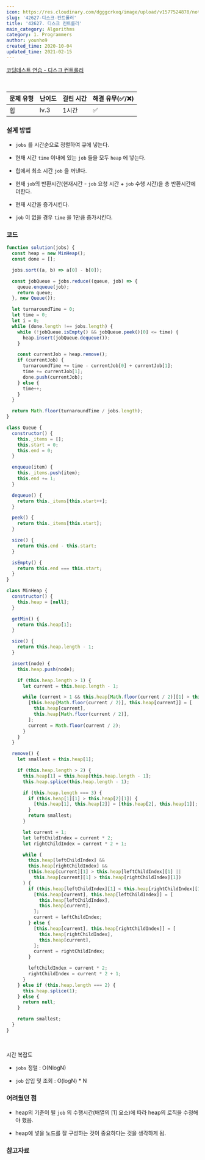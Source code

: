 ```yaml
---
icon: https://res.cloudinary.com/dgggcrkxq/image/upload/v1577524878/noticon/gzl7ru4i4vv3phyv34y3.png
slug: '42627-디스크-컨트롤러'
title: '42627. 디스크 컨트롤러'
main_category: Algorithms
category: 1. Programmers
author: younho9
created_time: 2020-10-04
updated_time: 2021-02-15
---
```


[코딩테스트 연습 - 디스크 컨트롤러](https://programmers.co.kr/learn/courses/30/lessons/42627?language=javascript)

<br />

| 문제 유형 | 난이도 | 걸린 시간 | 해결 유무(✅/❌) |
| --------- | ------ | --------- | ---------------- |
| 힙        | lv.3   | 1시간     | ✅               |

### 설계 방법

- `jobs` 를 시간순으로 정렬하여 큐에 넣는다.

- 현재 시간 `time` 이내에 있는 `job` 들을 모두 `heap` 에 넣는다.

- 힙에서 최소 시간 `job` 을 꺼낸다.

- 현재 `job`의 반환시간(현재시간 - `job` 요청 시간 + `job` 수행 시간)을 총 반환시간에 더한다.

- 현재 시간을 증가시킨다.

- `job` 이 없을 경우 `time` 을 1만큼 증가시킨다.

### 코드

```javascript
function solution(jobs) {
  const heap = new MinHeap();
  const done = [];

  jobs.sort((a, b) => a[0] - b[0]);

  const jobQueue = jobs.reduce((queue, job) => {
    queue.enqueue(job);
    return queue;
  }, new Queue());

  let turnaroundTime = 0;
  let time = 0;
  let i = 0;
  while (done.length !== jobs.length) {
    while (!jobQueue.isEmpty() && jobQueue.peek()[0] <= time) {
      heap.insert(jobQueue.dequeue());
    }

    const currentJob = heap.remove();
    if (currentJob) {
      turnaroundTime += time - currentJob[0] + currentJob[1];
      time += currentJob[1];
      done.push(currentJob);
    } else {
      time++;
    }
  }

  return Math.floor(turnaroundTime / jobs.length);
}

class Queue {
  constructor() {
    this._items = [];
    this.start = 0;
    this.end = 0;
  }

  enqueue(item) {
    this._items.push(item);
    this.end += 1;
  }

  dequeue() {
    return this._items[this.start++];
  }

  peek() {
    return this._items[this.start];
  }

  size() {
    return this.end - this.start;
  }

  isEmpty() {
    return this.end === this.start;
  }
}

class MinHeap {
  constructor() {
    this.heap = [null];
  }

  getMin() {
    return this.heap[1];
  }

  size() {
    return this.heap.length - 1;
  }

  insert(node) {
    this.heap.push(node);

    if (this.heap.length > 1) {
      let current = this.heap.length - 1;

      while (current > 1 && this.heap[Math.floor(current / 2)][1] > this.heap[current][1]) {
        [this.heap[Math.floor(current / 2)], this.heap[current]] = [
          this.heap[current],
          this.heap[Math.floor(current / 2)],
        ];
        current = Math.floor(current / 2);
      }
    }
  }

  remove() {
    let smallest = this.heap[1];

    if (this.heap.length > 2) {
      this.heap[1] = this.heap[this.heap.length - 1];
      this.heap.splice(this.heap.length - 1);

      if (this.heap.length === 3) {
        if (this.heap[1][1] > this.heap[2][1]) {
          [this.heap[1], this.heap[2]] = [this.heap[2], this.heap[1]];
        }
        return smallest;
      }

      let current = 1;
      let leftChildIndex = current * 2;
      let rightChildIndex = current * 2 + 1;

      while (
        this.heap[leftChildIndex] &&
        this.heap[rightChildIndex] &&
        (this.heap[current][1] > this.heap[leftChildIndex][1] ||
          this.heap[current][1] > this.heap[rightChildIndex][1])
      ) {
        if (this.heap[leftChildIndex][1] < this.heap[rightChildIndex][1]) {
          [this.heap[current], this.heap[leftChildIndex]] = [
            this.heap[leftChildIndex],
            this.heap[current],
          ];
          current = leftChildIndex;
        } else {
          [this.heap[current], this.heap[rightChildIndex]] = [
            this.heap[rightChildIndex],
            this.heap[current],
          ];
          current = rightChildIndex;
        }

        leftChildIndex = current * 2;
        rightChildIndex = current * 2 + 1;
      }
    } else if (this.heap.length === 2) {
      this.heap.splice(1);
    } else {
      return null;
    }

    return smallest;
  }
}
```

<br />

시간 복잡도

- `jobs` 정렬 : O(NlogN)

- `job` 삽입 및 조회 : O(logN) \* N

### 어려웠던 점

- heap의 기준이 될 `job` 의 수행시간(배열의 [1] 요소)에 따라 heap의 로직을 수정해야 했음.

- heap에 넣을 노드를 잘 구성하는 것이 중요하다는 것을 생각하게 됨.

### 참고자료
